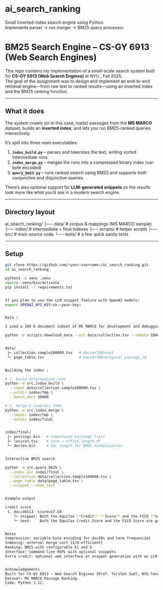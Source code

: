 # ai_search_ranking
Small inverted-index search engine using Python  
Implements parser → run merger → BM25 query processor.


#  BM25 Search Engine – CS-GY 6913 (Web Search Engines)

This repo contains my implementation of a small-scale search system built for **CS-GY 6913 (Web Search Engines)** at NYU , Fall 2025.  
The goal of the assignment was to design and implement an end-to-end retrieval engine—from raw text to ranked results—using an inverted index and the BM25 ranking function.

---

##  What it does

The system crawls (or in this case, loads) passages from the **MS MARCO** dataset, builds an **inverted index**, and lets you run BM25-ranked queries interactively.

It’s split into three main executables:

1. **`index_build.py`** – parses and tokenizes the text, writing sorted intermediate runs  
2. **`index_merge.py`** – merges the runs into a compressed binary index (var-byte encoded)  
3. **`query_bm25.py`** – runs ranked search using BM25 and supports both conjunctive and disjunctive queries  

There’s also optional support for **LLM-generated snippets** so the results look more like what you’d see in a modern search engine.

---

##  Directory layout

ai_search_ranking/
├── data/ # corpus & mappings (MS MARCO sample)
├── index/ # intermediate + final indexes
├── scripts/ # helper scripts
├── src/ # main source code
└── tests/ # a few quick sanity tests


---

##  Setup

```bash
git clone https://github.com/<your-username>/ai_search_ranking.git
cd ai_search_ranking

python3 -m venv .venv
source .venv/bin/activate
pip install -r requirements.txt


If you plan to use the LLM snippet feature with OpenAI models:
export OPENAI_API_KEY=sk-<your-key>


Data : 

I used a 100 K-document subset of MS MARCO for development and debugging.

python -m scripts.download_data --out data/collection.tsv --sample 100000


data/
 ├─ collection.sample100000.tsv   # docid<TAB>text
 └─ page_table.tsv                # docid<TAB>original_passage_id


Building the index : 

# 1. build intermediate runs
python -m src.index_build \
  --input data/collection.sample100000.tsv \
  --outdir index/tmp \
  --batch_docs 50000

# 2. merge & compress them
python -m src.index_merge \
  --tmpdir index/tmp \
  --outdir index/final


index/final/
 ├─ postings.bin   # compressed postings lists
 ├─ lexicon.tsv    # term → offset,length,df
 └─ doclen.bin     # doc length for BM25 normalization


Interactive BM25 search 

python -m src.query_bm25 \
  --index_dir index/final \
  --collection data/collection.sample100000.tsv \
  --page_table data/page_table.tsv \
  --snippet --show_text


Example output 

credit score
 1. doc=36513  score=17.58
    └─ snippet: Both the Equifax **Credit** **Score** and the FICO **Score** are…
    └─ text:    Both the Equifax Credit Score and the FICO Score are general-purpose models…


Notes
Compression: variable-byte encoding for docIDs and term frequencies
Indexing: external merge sort (I/O-efficient)
Ranking: BM25 with configurable k1 and b
Interface: command-line REPL with optional snippets
Extra credit: optional web interface or snippet generation with an LLM


Acknowledgements
Built for CS-GY 6913 – Web Search Engines (Prof. Torsten Suel, NYU Tandon, Fall 2025).
Dataset: MS MARCO Passage Ranking.
Code: Python 3.12.
